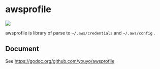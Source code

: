 # awsprofile

![](https://github.com/youyo/awsprofile/workflows/test/badge.svg)

awsprofile is library of parse to `~/.aws/credentials` and `~/.aws/config` .

## Document

See https://godoc.org/github.com/youyo/awsprofile

